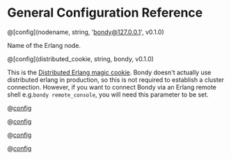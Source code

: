 # General Configuration Reference

@[config](nodename, string, 'bondy@127.0.0.1', v0.1.0)

 Name of the Erlang node.

@[config](distributed_cookie, string, bondy, v0.1.0)

This is the [Distributed Erlang magic cookie](https://www.erlang.org/doc/reference_manual/distributed.html#security). Bondy doesn't actually use distributed erlang in production, so this is not required to establish a cluster connection. However, if you want to connect Bondy via an Erlang remote shell e.g.`bondy remote_console`, you will need this parameter to be set.


@[config](platform_data_dir)

@[config](platform_etc_dir)

@[config](platform_log_dir)

@[config](platform_tmp_dir)
